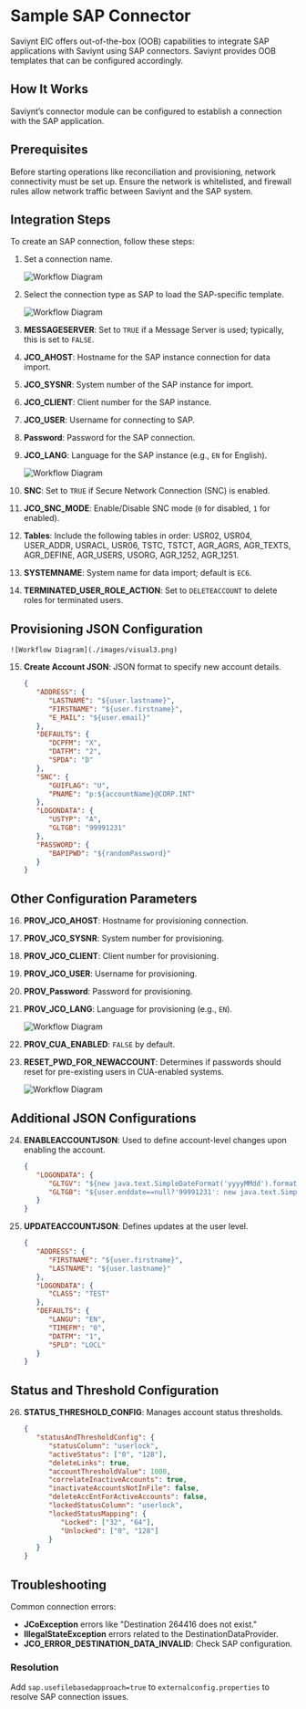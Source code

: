 # Sample SAP Connector 

Saviynt EIC offers out-of-the-box (OOB) capabilities to integrate SAP applications with Saviynt using SAP connectors. Saviynt provides OOB templates that can be configured accordingly.

## How It Works
Saviynt’s connector module can be configured to establish a connection with the SAP application.

## Prerequisites
Before starting operations like reconciliation and provisioning, network connectivity must be set up. Ensure the network is whitelisted, and firewall rules allow network traffic between Saviynt and the SAP system.

## Integration Steps
To create an SAP connection, follow these steps:

1. Set a connection name.

	![Workflow Diagram](./images/visual.png)

2. Select the connection type as SAP to load the SAP-specific template.

	![Workflow Diagram](./images/visual1.png)
	
3. **MESSAGESERVER**: Set to `TRUE` if a Message Server is used; typically, this is set to `FALSE`.
4. **JCO_AHOST**: Hostname for the SAP instance connection for data import.
5. **JCO_SYSNR**: System number of the SAP instance for import.
6. **JCO_CLIENT**: Client number for the SAP instance.
7. **JCO_USER**: Username for connecting to SAP.
8. **Password**: Password for the SAP connection.
9. **JCO_LANG**: Language for the SAP instance (e.g., `EN` for English).

	![Workflow Diagram](./images/visual2.png)

10. **SNC**: Set to `TRUE` if Secure Network Connection (SNC) is enabled.
11. **JCO_SNC_MODE**: Enable/Disable SNC mode (`0` for disabled, `1` for enabled).
12. **Tables**: Include the following tables in order: USR02, USR04, USER_ADDR, USRACL, USR06, TSTC, TSTCT, AGR_AGRS, AGR_TEXTS, AGR_DEFINE, AGR_USERS, USORG, AGR_1252, AGR_1251.
13. **SYSTEMNAME**: System name for data import; default is `EC6`.
14. **TERMINATED_USER_ROLE_ACTION**: Set to `DELETEACCOUNT` to delete roles for terminated users.

## Provisioning JSON Configuration

	![Workflow Diagram](./images/visual3.png)

15. **Create Account JSON**: JSON format to specify new account details.
    ```json
    {
       "ADDRESS": {
          "LASTNAME": "${user.lastname}",
          "FIRSTNAME": "${user.firstname}",
          "E_MAIL": "${user.email}"
       },
       "DEFAULTS": {
          "DCPFM": "X",
          "DATFM": "2",
          "SPDA": "D"
       },
       "SNC": {
          "GUIFLAG": "U",
          "PNAME": "p:${accountName}@CORP.INT"
       },
       "LOGONDATA": {
          "USTYP": "A",
          "GLTGB": "99991231"
       },
       "PASSWORD": {
          "BAPIPWD": "${randomPassword}"
       }
    }
    ```

## Other Configuration Parameters

16. **PROV_JCO_AHOST**: Hostname for provisioning connection.
17. **PROV_JCO_SYSNR**: System number for provisioning.
18. **PROV_JCO_CLIENT**: Client number for provisioning.
19. **PROV_JCO_USER**: Username for provisioning.
20. **PROV_Password**: Password for provisioning.
21. **PROV_JCO_LANG**: Language for provisioning (e.g., `EN`).

	![Workflow Diagram](./images/visual4.png)

22. **PROV_CUA_ENABLED**: `FALSE` by default.
23. **RESET_PWD_FOR_NEWACCOUNT**: Determines if passwords should reset for pre-existing users in CUA-enabled systems.

	![Workflow Diagram](./images/visual5.png)

## Additional JSON Configurations

24. **ENABLEACCOUNTJSON**: Used to define account-level changes upon enabling the account.
    ```json
    {
       "LOGONDATA": {
          "GLTGV": "${new java.text.SimpleDateFormat('yyyyMMdd').format(user.startdate)}",
          "GLTGB": "${user.enddate==null?'99991231': new java.text.SimpleDateFormat('yyyyMMdd').format(user.enddate)}"
       }
    }
    ```

25. **UPDATEACCOUNTJSON**: Defines updates at the user level.
    ```json
    {
       "ADDRESS": {
          "FIRSTNAME": "${user.firstname}",
          "LASTNAME": "${user.lastname}"
       },
       "LOGONDATA": {
          "CLASS": "TEST"
       },
       "DEFAULTS": {
          "LANGU": "EN",
          "TIMEFM": "0",
          "DATFM": "1",
          "SPLD": "LOCL"
       }
    }
    ```

## Status and Threshold Configuration
26. **STATUS_THRESHOLD_CONFIG**: Manages account status thresholds.
    ```json
    {
       "statusAndThresholdConfig": {
          "statusColumn": "userlock",
          "activeStatus": ["0", "128"],
          "deleteLinks": true,
          "accountThresholdValue": 1000,
          "correlateInactiveAccounts": true,
          "inactivateAccountsNotInFile": false,
          "deleteAccEntForActiveAccounts": false,
          "lockedStatusColumn": "userlock",
          "lockedStatusMapping": {
             "Locked": ["32", "64"],
             "Unlocked": ["0", "128"]
          }
       }
    }
    ```

## Troubleshooting
Common connection errors:
- **JCoException** errors like "Destination 264416 does not exist."
- **IllegalStateException** errors related to the DestinationDataProvider.
- **JCO_ERROR_DESTINATION_DATA_INVALID**: Check SAP configuration.

### Resolution
Add `sap.usefilebasedapproach=true` to `externalconfig.properties` to resolve SAP connection issues.
